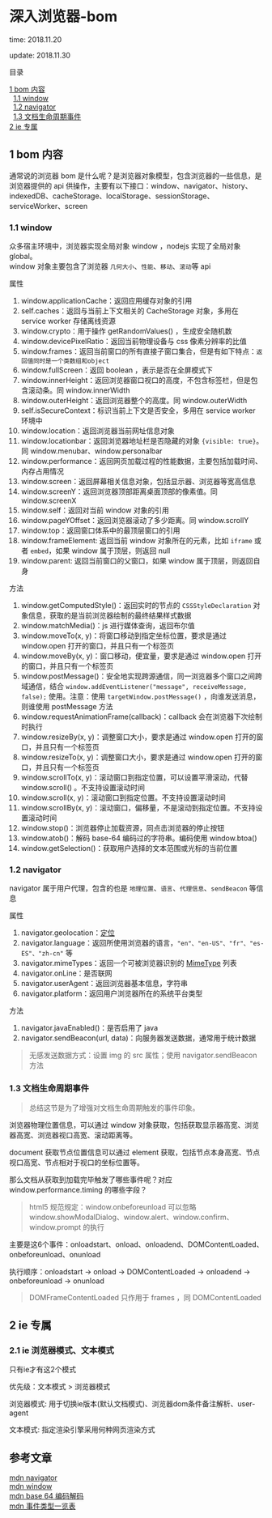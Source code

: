 # 深入浏览器-bom

time: 2018.11.20

update: 2018.11.30

目录

[1 bom 内容](#1-bom-内容)  
&nbsp;&nbsp;[1.1 window](#1.1-window)  
&nbsp;&nbsp;[1.2 navigator](#1.2-navigator)  
&nbsp;&nbsp;[1.3 文档生命周期事件](#1.3-文档生命周期事件)  
[2 ie 专属](#2-ie-专属)

## 1 bom 内容

通常说的浏览器 bom 是什么呢？是浏览器对象模型，包含浏览器的一些信息，是浏览器提供的 api 供操作，主要有以下接口：window、navigator、history、indexedDB、cacheStorage、localStorage、sessionStorage、serviceWorker、screen

### 1.1 window

众多宿主环境中，浏览器实现全局对象 window ，nodejs 实现了全局对象 global。  
window 对象主要包含了浏览器 `几何大小`、`性能`、`移动`、`滚动`等 api

属性

1. window.applicationCache：返回应用缓存对象的引用
2. self.caches：返回与当前上下文相关的 CacheStorage 对象，多用在 service worker 存储离线资源
3. window.crypto：用于操作 getRandomValues() ，生成安全随机数
4. window.devicePixelRatio：返回当前物理设备与 css 像素分辨率的比值
5. window.frames：返回当前窗口的所有直接子窗口集合，但是有如下特点：`返回值同时是一个类数组和object`
6. window.fullScreen：返回 boolean ，表示是否在全屏模式下
7. window.innerHeight：返回浏览器窗口视口的高度，不包含标签栏，但是包含滚动条。同 window.innerWidth
8. window.outerHeight：返回浏览器整个的高度。同 window.outerWidth
9. self.isSecureContext：标识当前上下文是否安全，多用在 service worker 环境中
10. window.location：返回浏览器当前网址信息对象
11. window.locationbar：返回浏览器地址栏是否隐藏的对象 `{visible: true}`。同 window.menubar、window.personalbar
12. window.performance：返回网页加载过程的性能数据，主要包括加载时间、内存占用情况
13. window.screen：返回屏幕相关信息对象，包括显示器、浏览器等宽高信息
14. window.screenY：返回浏览器顶部距离桌面顶部的像素值。同 window.screenX
15. window.self：返回对当前 window 对象的引用
16. window.pageYOffset：返回浏览器滚动了多少距离。同 window.scrollY
17. window.top：返回窗口体系中的最顶层窗口的引用
18. window.frameElement: 返回当前 window 对象所在的元素，比如 `iframe` 或者 `embed`，如果 window 属于顶层，则返回 null
19. window.parent: 返回当前窗口的父窗口，如果 window 属于顶层，则返回自身

方法

1. window.getComputedStyle()：返回实时的节点的 `CSSStyleDeclaration` 对象信息，获取的是当前浏览器绘制的最终结果样式数据
2. window.matchMedia()：js 进行媒体查询，返回布尔值
3. window.moveTo(x, y)：将窗口移动到指定坐标位置，要求是通过 window.open 打开的窗口，并且只有一个标签页
4. window.moveBy(x, y)：窗口移动，便宜量，要求是通过 window.open 打开的窗口，并且只有一个标签页
5. window.postMessage()：安全地实现跨源通信，同一浏览器多个窗口之间跨域通信，结合 `window.addEventListener("message", receiveMessage, false);` 使用。注意：使用 `targetWindow.postMessage()` ，向谁发送消息，则谁使用 postMessage 方法
6. window.requestAnimationFrame(callback)：callback 会在浏览器下次绘制时执行
7. window.resizeBy(x, y)：调整窗口大小，要求是通过 window.open 打开的窗口，并且只有一个标签页
8. window.resizeTo(x, y)：调整窗口大小，要求是通过 window.open 打开的窗口，并且只有一个标签页
9. window.scrollTo(x, y)：滚动窗口到指定位置，可以设置平滑滚动，代替 window.scroll() 。不支持设置滚动时间
10. window.scroll(x, y)：滚动窗口到指定位置。不支持设置滚动时间
11. window.scrollBy(x, y)：滚动窗口，偏移量，不是滚动到指定位置。不支持设置滚动时间
12. window.stop()：浏览器停止加载资源，同点击浏览器的停止按钮
13. window.atob()：解码 base-64 编码过的字符串。编码使用 window.btoa()
14. window.getSelection()：获取用户选择的文本范围或光标的当前位置

### 1.2 navigator

navigator 属于用户代理，包含的也是 `地理位置`、`语言`、`代理信息`、`sendBeacon` 等信息

属性

1. navigator.geolocation：[定位](https://developer.mozilla.org/zh-CN/docs/Web/API/Geolocation/Using_geolocation)
2. navigator.language：返回所使用浏览器的语言，`"en"、"en-US"、"fr"、"es-ES"、"zh-cn"` 等
3. navigator.mimeTypes：返回一个可被浏览器识别的 [MimeType](https://developer.mozilla.org/zh-CN/docs/Web/API/MimeType) 列表
4. navigator.onLine：是否联网
5. navigator.userAgent：返回浏览器基本信息，字符串
6. navigator.platform：返回用户浏览器所在的系统平台类型

方法

1. navigator.javaEnabled()：是否启用了 java
2. navigator.sendBeacon(url, data)：向服务器发送数据，通常用于统计数据

> 无感发送数据方式：设置 img 的 src 属性；使用 navigator.sendBeacon 方法

### 1.3 文档生命周期事件

> 总结这节是为了增强对文档生命周期触发的事件印象。

浏览器物理位置信息，可以通过 window 对象获取，包括获取显示器高宽、浏览器高宽、浏览器视口高宽、滚动距离等。

document 获取节点位置信息可以通过 element 获取，包括节点本身高宽、节点视口高宽、节点相对于视口的坐标位置等。

那么文档从获取到加载完毕触发了哪些事件呢？对应 window.performance.timing 的哪些字段？

> html5 规范规定：window.onbeforeunload 可以忽略 window.showModalDialog、window.alert、window.confirm、window.prompt 的执行

主要是这6个事件：onloadstart、onload、onloadend、DOMContentLoaded、onbeforeunload、onunload

执行顺序：onloadstart -> onload -> DOMContentLoaded -> onloadend -> onbeforeunload -> onunload

> DOMFrameContentLoaded 只作用于 frames ，同 DOMContentLoaded

## 2 ie 专属

### 2.1 ie 浏览器模式、文本模式

只有ie才有这2个模式

优先级：文本模式 > 浏览器模式

浏览器模式: 用于切换ie版本(默认文档模式)、浏览器dom条件备注解析、user-agent

文本模式: 指定渲染引擎采用何种网页渲染方式

## 参考文章

[mdn navigator](https://developer.mozilla.org/zh-CN/docs/Web/API/Navigator)  
[mdn window](https://developer.mozilla.org/zh-CN/docs/Web/API/Window)  
[mdn base 64 编码解码](https://developer.mozilla.org/zh-CN/docs/Web/API/WindowBase64/Base64_encoding_and_decoding)  
[mdn 事件类型一览表](https://developer.mozilla.org/zh-CN/docs/Web/Events)